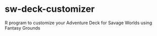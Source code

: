 # sw-deck-customizer
R program to customize your Adventure Deck for Savage Worlds using Fantasy Grounds
